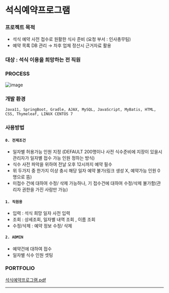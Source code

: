 # 석식예약프로그램

### 프로젝트 목적
- 석식 예약 사전 접수로 원활한 식사 준비 (요청 부서 : 인사총무팀)
- 예약 목록 DB 관리 → 차후 업체 정산시 근거자료 활용

### 대상 : 석식 이용을 희망하는 전 직원

### PROCESS 
![image](https://github.com/Kohaneul/DininerProgram/assets/96707563/5677229d-afcf-4868-8232-1b01f53b3786)

### 개발 환경
`Java11, SpringBoot, Gradle, AJAX, MySQL, JavaScript, MyBatis, HTML, CSS, Thymeleaf, LINUX CENTOS 7`


### 사용방법  

#### `0. 전제조건`
- 일자별 허용가능 인원 지정 (DEFAULT 200명이나 사전 식수준비에 지장이 있을시 관리자가 일자별 접수 가능 인원 정하는 방식)
- 식수 사전 파악을 위하여 전날 오후 12시까지 예약 필수
- 위 두가지 중 한가지 이상 충시 해당 일자 예약 불가(링크 생성 X, 예약가능 인원 0 명으로 뜸)
- 미접수 건에 대하여 수정/ 삭제 가능하나, 기 접수건에 대하여 수정/삭제 불가함(관리자 권한을 가진 사람만 가능)
  
#### `1. 직원용`
- 입력 : 석식 희망 일자 사전 입력
- 조회 : 상세조회, 일자별 내역 조회 , 이름 조회
- 수정/삭제 : 예약 정보 수정/ 삭제

#### `2. ADMIN`
- 예약건에 대하여 접수
- 일자별 식수 인원 셋팅
  
### PORTFOLIO

[석식예약프로그램.pdf](https://github.com/Kohaneul/DinnerProgram/files/11937587/default.pdf)


****
